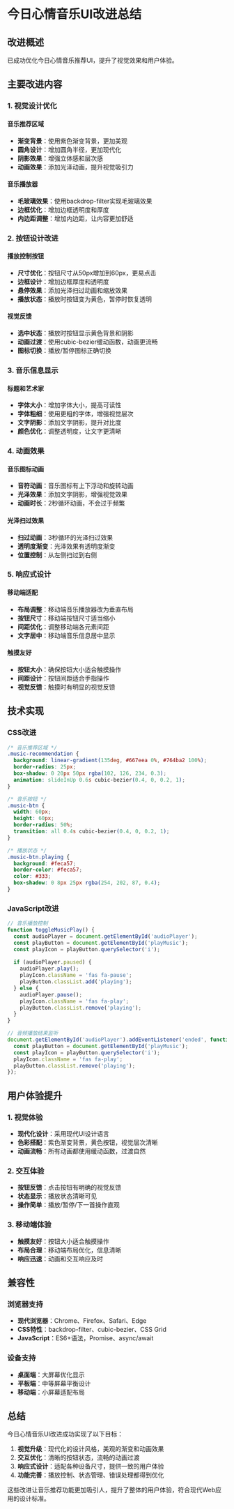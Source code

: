 # 今日心情音乐UI改进总结

## 改进概述

已成功优化今日心情音乐推荐UI，提升了视觉效果和用户体验。

## 主要改进内容

### 1. 视觉设计优化

#### 音乐推荐区域
- **渐变背景**：使用紫色渐变背景，更加美观
- **圆角设计**：增加圆角半径，更加现代化
- **阴影效果**：增强立体感和层次感
- **动画效果**：添加光泽动画，提升视觉吸引力

#### 音乐播放器
- **毛玻璃效果**：使用backdrop-filter实现毛玻璃效果
- **边框优化**：增加边框透明度和厚度
- **内边距调整**：增加内边距，让内容更加舒适

### 2. 按钮设计改进

#### 播放控制按钮
- **尺寸优化**：按钮尺寸从50px增加到60px，更易点击
- **边框设计**：增加边框厚度和透明度
- **悬停效果**：添加光泽扫过动画和缩放效果
- **播放状态**：播放时按钮变为黄色，暂停时恢复透明

#### 视觉反馈
- **选中状态**：播放时按钮显示黄色背景和阴影
- **动画过渡**：使用cubic-bezier缓动函数，动画更流畅
- **图标切换**：播放/暂停图标正确切换

### 3. 音乐信息显示

#### 标题和艺术家
- **字体大小**：增加字体大小，提高可读性
- **字体粗细**：使用更粗的字体，增强视觉层次
- **文字阴影**：添加文字阴影，提升对比度
- **颜色优化**：调整透明度，让文字更清晰

### 4. 动画效果

#### 音乐图标动画
- **音符动画**：音乐图标有上下浮动和旋转动画
- **光泽效果**：添加文字阴影，增强视觉效果
- **动画时长**：2秒循环动画，不会过于频繁

#### 光泽扫过效果
- **扫过动画**：3秒循环的光泽扫过效果
- **透明度渐变**：光泽效果有透明度渐变
- **位置控制**：从左侧扫过到右侧

### 5. 响应式设计

#### 移动端适配
- **布局调整**：移动端音乐播放器改为垂直布局
- **按钮尺寸**：移动端按钮尺寸适当缩小
- **间距优化**：调整移动端各元素间距
- **文字居中**：移动端音乐信息居中显示

#### 触摸友好
- **按钮大小**：确保按钮大小适合触摸操作
- **间距设计**：按钮间距适合手指操作
- **视觉反馈**：触摸时有明显的视觉反馈

## 技术实现

### CSS改进
```css
/* 音乐推荐区域 */
.music-recommendation {
  background: linear-gradient(135deg, #667eea 0%, #764ba2 100%);
  border-radius: 25px;
  box-shadow: 0 20px 50px rgba(102, 126, 234, 0.3);
  animation: slideInUp 0.6s cubic-bezier(0.4, 0, 0.2, 1);
}

/* 音乐按钮 */
.music-btn {
  width: 60px;
  height: 60px;
  border-radius: 50%;
  transition: all 0.4s cubic-bezier(0.4, 0, 0.2, 1);
}

/* 播放状态 */
.music-btn.playing {
  background: #feca57;
  border-color: #feca57;
  color: #333;
  box-shadow: 0 8px 25px rgba(254, 202, 87, 0.4);
}
```

### JavaScript改进
```javascript
// 音乐播放控制
function toggleMusicPlay() {
  const audioPlayer = document.getElementById('audioPlayer');
  const playButton = document.getElementById('playMusic');
  const playIcon = playButton.querySelector('i');
  
  if (audioPlayer.paused) {
    audioPlayer.play();
    playIcon.className = 'fas fa-pause';
    playButton.classList.add('playing');
  } else {
    audioPlayer.pause();
    playIcon.className = 'fas fa-play';
    playButton.classList.remove('playing');
  }
}

// 音频播放结束监听
document.getElementById('audioPlayer').addEventListener('ended', function() {
  const playButton = document.getElementById('playMusic');
  const playIcon = playButton.querySelector('i');
  playIcon.className = 'fas fa-play';
  playButton.classList.remove('playing');
});
```

## 用户体验提升

### 1. 视觉体验
- **现代化设计**：采用现代UI设计语言
- **色彩搭配**：紫色渐变背景，黄色按钮，视觉层次清晰
- **动画流畅**：所有动画都使用缓动函数，过渡自然

### 2. 交互体验
- **按钮反馈**：点击按钮有明确的视觉反馈
- **状态显示**：播放状态清晰可见
- **操作简单**：播放/暂停/下一首操作直观

### 3. 移动端体验
- **触摸友好**：按钮大小适合触摸操作
- **布局合理**：移动端布局优化，信息清晰
- **响应迅速**：动画和交互响应及时

## 兼容性

### 浏览器支持
- **现代浏览器**：Chrome、Firefox、Safari、Edge
- **CSS特性**：backdrop-filter、cubic-bezier、CSS Grid
- **JavaScript**：ES6+语法，Promise、async/await

### 设备支持
- **桌面端**：大屏幕优化显示
- **平板端**：中等屏幕平衡设计
- **移动端**：小屏幕适配布局

## 总结

今日心情音乐UI改进成功实现了以下目标：

1. **视觉升级**：现代化的设计风格，美观的渐变和动画效果
2. **交互优化**：清晰的按钮状态，流畅的动画过渡
3. **响应式设计**：适配各种设备尺寸，提供一致的用户体验
4. **功能完善**：播放控制、状态管理、错误处理都得到优化

这些改进让音乐推荐功能更加吸引人，提升了整体的用户体验，符合现代Web应用的设计标准。 